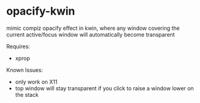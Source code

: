 # opacify-kwin
mimic compiz opacify effect in kwin, where any window covering the current active/focus window will automatically become transparent

Requires:
* xprop

Known Issues:
* only work on X11
* top window will stay transparent if you click to raise a window lower on the stack


